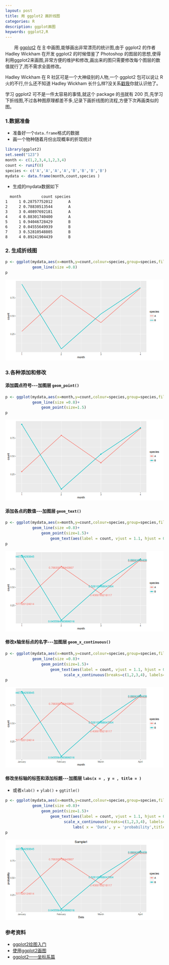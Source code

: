 ```yaml
---
layout: post
title: 用 ggplot2 画折线图
categories: R
description: ggplot画图
keywords: ggplot2,R
---
```


　　用 [ggplot2](https://github.com/hadley/ggplot2) 在 [R](https://www.r-project.org/) 中画图,能够画出非常漂亮的统计图,由于 ggplot2 的作者 Hadley Wickham 在开发 ggplot2 的时候借鉴了 Photoshop 的图层的思想,使得利用ggplot2来画图,非常方便的维护和修改,画出来的图只需要修改每个图层的数值就行了,而不需求全面修改。


  Hadley Wickham 在 R 社区可是一个大神级别的人物,一个 ggplot2 包可以说让 R 火的不行,什么还不知道 Hadley Wickham 长什么样?没关系[戳我](https://avatars3.githubusercontent.com/u/4196?v=3&s=400)你就认识他了。


  学习 ggplot2 可不是一件太容易的事情,就这个 package 的[书](http://www.amazon.com/dp/0387981403/ref=cm_sw_su_dp?tag=ggplot2-20)就有 200 页,先学习下折线图,不过各种图原理都差不多,记录下画折线图的流程,方便下次再画类似的图。

### 1.数据准备

* 准备好一个`data.frame`格式的数据
* 画一个物种随着月份出现概率的折现统计

```r
library(ggplot2)
set.seed("123")
month <- c(1,2,3,4,1,2,3,4)
count <- runif(8)
species <- c('A','A','A','A','B','B','B','B')
mydata <- data.frame(month,count,species )

```
* 生成的mydata数据如下

```
  month         count species
1     1 0.28757752012       A
2     2 0.78830513544       A
3     3 0.40897692181       A
4     4 0.88301740400       A
5     1 0.94046728429       B
6     2 0.04555649939       B
7     3 0.52810548805       B
8     4 0.89241904439       B

```


### 2. 生成折线图

```r
p <- ggplot(mydata,aes(x=month,y=count,colour=species,group=species,fill=species)) +
			geom_line(size =0.8)
p
```

![plot_broken_line1](/images/posts/R/plot_broken_line1.png)

### 3.各种添加和修改

#### 添加圆点符号---加图层 `geom_point()`


```r
p <- ggplot(mydata,aes(x=month,y=count,colour=species,group=species,fill=species)) +
			geom_line(size =0.8)+ 
				geom_point(size=1.5)
p
```

![plot_broken_line2](/images/posts/R/plot_broken_line2.png)


#### 添加各点的数值---加图层 `geom_text()`


```r
p <- ggplot(mydata,aes(x=month,y=count,colour=species,group=species,fill=species)) +
			geom_line(size =0.8)+ 
				geom_point(size=1.5)+
				    geom_text(aes(label = count, vjust = 1.1, hjust = 0.5, angle = 0), show.legend = FALSE)
p
```

![plot_broken_line3](/images/posts/R/plot_broken_line3.png)


#### 修改x轴坐标点的名字---加图层 `geom_x_continuous()`


```r
p <- ggplot(mydata,aes(x=month,y=count,colour=species,group=species,fill=species)) +
			geom_line(size =0.8)+ 
				geom_point(size=1.5)+
				    geom_text(aes(label = count, vjust = 1.1, hjust = 0.5, angle = 0), show.legend = FALSE)+
				          scale_x_continuous(breaks=c(1,2,3,4), labels=c("January", "February", "March", "April"))
p
```

![plot_broken_line4](/images/posts/R/plot_broken_line4.png)


#### 修改坐标轴的标签和添加标题---加图层 `labs(x = , y = , title = )`

* 或者`xlab()` + `ylab()` + `ggtitle()`

```r
p <- ggplot(mydata,aes(x=month,y=count,colour=species,group=species,fill=species)) +
			geom_line(size =0.8)+ 
				geom_point(size=1.5)+
				    geom_text(aes(label = count, vjust = 1.1, hjust = 0.5, angle = 0), show.legend = FALSE)+
				          scale_x_continuous(breaks=c(1,2,3,4), labels=c("January", "February", "March", "April"))+
				              labs( x = 'Data', y = 'probability',title = 'Sample1')
p
```

![plot_broken_line5](/images/posts/R/plot_broken_line5.png)


### 参考资料

* [ggplot2绘图入门](http://www.plob.org/2012/09/20/3553.html)
* [使用ggplot2画图](http://www.plob.org/2014/05/11/7264.html)
* [ggplot2——坐标系篇](http://www.2cto.com/kf/201508/431434.html)